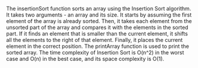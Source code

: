 The insertionSort function sorts an array using the Insertion Sort algorithm.
It takes two arguments - an array and its size. It starts by assuming the first element of the array is already sorted.
Then, it takes each element from the unsorted part of the array and compares it with the elements in the sorted part. 
If it finds an element that is smaller than the current element, it shifts all the elements to the right of that element.
Finally, it places the current element in the correct position.
The printArray function is used to print the sorted array.
The time complexity of Insertion Sort is O(n^2) in the worst case and O(n) in the best case, and its space complexity is O(1).
